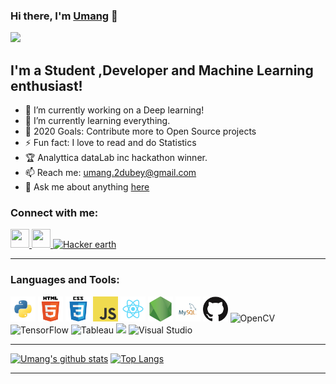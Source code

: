 ### Hi there, I'm [Umang](https://github.com/umangdubey) 👋

<img src="https://komarev.com/ghpvc/?username=umangdubey&color=brightgreen&style=plastic" />
</p>

## I'm a Student ,Developer and Machine Learning enthusiast!
- 🔭 I’m currently working on a Deep learning!
- 🌱 I’m currently learning everything.
- 🥅 2020 Goals: Contribute more to Open Source projects
- ⚡ Fun fact: I love to read and do Statistics
- 🏆 Analyttica dataLab inc hackathon winner.
- 📫 Reach me: [umang.2dubey@gmail.com](mailto:umang.2dubey@gmail.com)
- 💬 Ask me about anything [here](https://github.com/umangdubey/umangdubey/issues)

### Connect with me:

<a href="https://www.linkedin.com/in/umang-dubey-7b1466118/">
  <img height="30"width="30px" src="https://github.com/umangdubey/ReadME_md/blob/master/linkedin.svg" />
</a>


<a href="https://www.hackerrank.com/umang_2dubey">
  <img height="30"width="30px" src="https://github.com/umangdubey/ReadME_md/blob/master/iconfinder_160_Hackerrank_logo_logos_4373234.svg" />
</a>
<a href="https://www.hackerearth.com/@umang.2dubey">                                                                                                                                    
<img height="30" width="30px" alt="Hacker earth" src="https://cdn.clipart.email/ccf18953616be05fd706baf7e5ba59b7_filehackerearth-logopng-wikimedia-commons_1000-1000.png" />
</a>
<br />

<p > 


---
### Languages and Tools:
<p>
<img height="40" alt="Python" src="https://raw.githubusercontent.com/github/explore/80688e429a7d4ef2fca1e82350fe8e3517d3494d/topics/python/python.png"/>
<img height="40" alt="HTML" src="https://raw.githubusercontent.com/github/explore/80688e429a7d4ef2fca1e82350fe8e3517d3494d/topics/html/html.png">
<img height="40" alt="CSS" src="https://raw.githubusercontent.com/github/explore/80688e429a7d4ef2fca1e82350fe8e3517d3494d/topics/css/css.png">
<img height="40" alt="JavaScript" src="https://raw.githubusercontent.com/github/explore/80688e429a7d4ef2fca1e82350fe8e3517d3494d/topics/javascript/javascript.png">
<img height="40" alt="React.js" src="https://raw.githubusercontent.com/github/explore/80688e429a7d4ef2fca1e82350fe8e3517d3494d/topics/react/react.png">
<img height="40" alt="Node.js" src="https://raw.githubusercontent.com/github/explore/80688e429a7d4ef2fca1e82350fe8e3517d3494d/topics/nodejs/nodejs.png">
<img height="40" alt="MySql" src="https://raw.githubusercontent.com/github/explore/5c058a388828bb5fde0bcafd4bc867b5bb3f26f3/topics/mysql/mysql.png">
<img height="40" alt="GitHub" src="https://raw.githubusercontent.com/github/explore/78df643247d429f6cc873026c0622819ad797942/topics/github/github.png"> 
<img height="40" alt="OpenCV" src="https://www.vectorlogo.zone/logos/opencv/opencv-icon.svg">
<img height="40" alt="TensorFlow" src="https://www.vectorlogo.zone/logos/tensorflow/tensorflow-icon.svg">
<img height="40" alt="Tableau" src="https://images.saasworthy.com/tableau_712_logo_1576729815_zg5qw.png">
<img height="35" alte="Matplotlib" src="https://matplotlib.org/_static/logo2_compressed.svg">
<img height="40" alt="Visual Studio" src="https://www.vectorlogo.zone/logos/visualstudio_code/visualstudio_code-icon.svg">
</p>



---
[![Umang's github stats](https://github-readme-stats.vercel.app/api?username=umangdubey&show_icons=true&theme=algolia)](https://github.com/umangdubey/github-readme-stats)
[![Top Langs](https://github-readme-stats.vercel.app/api/top-langs/?username=umangdubey&layout=compact&theme=radical)](https://github.com/umangdubey/github-readme-stats)



---

